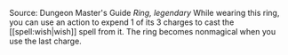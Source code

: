 Source: Dungeon Master's Guide
*Ring, legendary*
While wearing this ring, you can use an action to expend 1 of its 3 charges to cast the [[spell:wish|wish]] spell from it. The ring becomes nonmagical when you use the last charge.